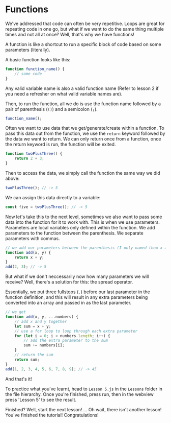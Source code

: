 # Functions

We've addressed that code can often be very repetitive. Loops are great for repeating code in one go, but what if we want to do the same thing multiple times and not all at once? Well, that's why we have functions!

A function is like a shortcut to run a specific block of code based on some parameters (literally).

A basic function looks like this:
```js
function function_name() {
	// some code
}
```
Any valid variable name is also a valid function name (Refer to lesson 2 if you need a refresher on what valid variable names are).

Then, to run the function, all we do is use the function name followed by a pair of parenthesis (`()`) and a semicolon (`;`).
```js
function_name();
```
Often we want to use data that we get/generate/create within a function. To pass this data out from the function, we use the `return` keyword followed by the data we want to return. We can only return once from a function, once the return keyword is run, the function will be exited.
```js
function twoPlusThree() {
	return 2 + 3;
}
```
Then to access the data, we simply call the function the same way we did above:
```js
twoPlusThree(); // -> 5
```
We can assign this data directly to a variable:
```js
const five = twoPlusThree(); // -> 5
```
Now let's take this to the next level, sometimes we also want to pass some data into the function for it to work with. This is when we use parameters. Parameters are local variables only defined within the function. We add parameters to the function between the parenthesis. We separate parameters with commas.
```js
// we add our parameters between the parenthesis (I only named them x and y out of personal preference)
function add(x, y) {
	return x + y;
}
add(2, 3); // -> 5
```
But what if we don't neccessarily now how many parameters we will receive? Well, there's a solution for this: the spread operator.

Essentially, we put three fullstops (`.`) before our last parameter in the function definition, and this will result in any extra parameters being converted into an array and passed in as the last parameter.
```js
// we get 
function add(x, y, ...numbers) {
	// add x and y together
	let sum = x + y;
	// use a for loop to loop through each extra parameter
	for (let i = 0; i < numbers.length; i++) {
		// add the extra parameter to the sum
		sum += numbers[i];
	}
	// return the sum
	return sum;
}
add(1, 2, 3, 4, 5, 6, 7, 8, 9); // -> 45
```
And that's it!

To practice what you've learnt, head to `Lesson 5.js` in the `Lessons` folder in the file hierarchy. Once you're finished, press run, then in the webview press 'Lesson 5' to see the result.

Finished? Well, start the next lesson! ... Oh wait, there isn't another lesson! You've finished the tutorial! Congratulations!